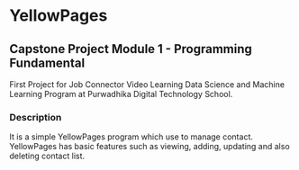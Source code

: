 # **YellowPages**
## **Capstone Project Module 1 - Programming Fundamental**
First Project for Job Connector Video Learning Data Science and Machine Learning Program at Purwadhika Digital Technology School.

### **Description**
It is a simple YellowPages program which use to manage contact. YellowPages has basic features such as viewing, adding, updating and also deleting contact list. 
